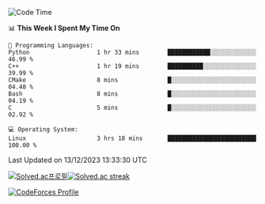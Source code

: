 
<!--START_SECTION:waka-->
![Code Time](http://img.shields.io/badge/Code%20Time-3%2C077%20hrs%2039%20mins-blue)

📊 **This Week I Spent My Time On** 

```text
💬 Programming Languages: 
Python                   1 hr 33 mins        ████████████░░░░░░░░░░░░░   46.99 % 
C++                      1 hr 19 mins        ██████████░░░░░░░░░░░░░░░   39.99 % 
CMake                    8 mins              █░░░░░░░░░░░░░░░░░░░░░░░░   04.48 % 
Bash                     8 mins              █░░░░░░░░░░░░░░░░░░░░░░░░   04.19 % 
C                        5 mins              █░░░░░░░░░░░░░░░░░░░░░░░░   02.92 % 

💻 Operating System: 
Linux                    3 hrs 18 mins       █████████████████████████   100.00 % 
```


 Last Updated on 13/12/2023 13:33:30 UTC
<!--END_SECTION:waka-->


[![Solved.ac프로필](http://mazassumnida.wtf/api/generate_badge?boj=hckim96)](https://solved.ac/hckim96)[![Solved.ac streak](http://mazandi.herokuapp.com/api?handle=hckim96&theme=dark)](https://solved.ac/hckim96)


[![CodeForces Profile](https://cf.leed.at?id=hckim96)](https://codeforces.com/profile/hckim96)

